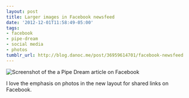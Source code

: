 ```yaml
---
layout: post
title: Larger images in Facebook newsfeed
date: '2012-12-01T11:58:49-05:00'
tags:
- facebook
- pipe-dream
- social media
- photos
tumblr_url: http://blog.danoc.me/post/36959614701/facebook-newsfeed
---
```


![Screenshot of the a Pipe Dream article on Facebook](/public/img/posts/pipe-dream-facebook-newsfeed.png)


I love the emphasis on photos in the new layout for shared links on Facebook.
